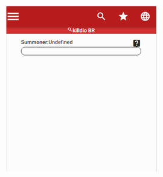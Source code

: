 <html>
  <head>
    <title>Título da página</title>
    <meta charset="utf-8">
  </head>
  <body>
      <img src="Capturar.PNG">
  </body>
</html>

